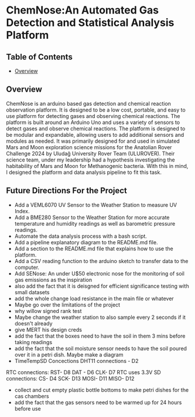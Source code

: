 # ChemNose:An Automated Gas Detection and Statistical Analysis Platform

## Table of Contents
- [Overview](#overview)

## Overview
ChemNose is an arduino based gas detection and chemical reaction observation platform. It is designed to be a low cost, portable, and easy to use platform for detecting gases and observing chemical reactions. The platform is built around an Arduino Uno and uses a variety of sensors to detect gases and observe chemical reactions. The platform is designed to be modular and expandable, allowing users to add additional sensors and modules as needed.
It was primarily designed for and used in simulated Mars and Moon exploration science missions for the Anatolian Rover Challenge 2024 by Uludağ University Rover Team (ULUROVER).
Their science team, under my leadership had a hypothesis investigating the habitability of Mars and Moon for Methanogenic bacteria. With this in mind, I designed the platform and data analysis pipeline to fit this task.



## Future Directions For the Project
- Add a VEML6070 UV Sensor to the Weather Station to measure UV Index.
- Add a BME280 Sensor to the Weather Station for more accurate temperature and humidity readings as well as barometric pressure readings.
- Automate the data analysis process with a bash script.
- Add a pipeline explanatory diagram to the README.md file.
- Add a section to the README.md file that explains how to use the platform.
- Add a CSV reading function to the arduino sketch to transfer data to the computer.
- Add SENose: An under U$50 electronic nose for the monitoring of soil gas emissions as the inspiration 
- also add the fact that it is deisgned for efficient significance testing with small datasets
- add the whole change load resistance in the main file or whatever
-  Maybe go over the limitations of the project
- why willow signed rank test
- Maybe change the weather station to also sample every 2 seconds if it doesn't already
- give MERT his design creds
- add the fact that the boxes need to have the soil in them 3 mins before taking readings
- add the fact that the soil moisture sensor needs to have the soil poured over it in a petri dish. Maybe make a diagram
- TimeTempSD Concections
DHT11 connections - D2

RTC connections:
RST- D8
DAT - D6
CLK- D7
RTC uses 3.3V
SD connections:
CS- D4
SCK- D13
MOSI- D11
MISO- D12

- collect and cut empty plastic bottle bottoms to make petri dishes for the cas chambers
- add the fact that the gas sensors need to be warmed up for 24 hours before use